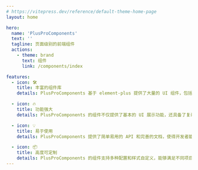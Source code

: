 ```yaml
---
# https://vitepress.dev/reference/default-theme-home-page
layout: home

hero:
  name: 'PlusProComponents'
  text: ''
  tagline: 页面级别的前端组件
  actions:
    - theme: brand
      text: 组件
      link: /components/index

features:
  - icon: 🛠️
    title: 丰富的组件库
    details: PlusProComponents 基于 element-plus 提供了大量的 UI 组件，包括表格、表单、图表等，能够满足大多数企业应用的需求。

  - icon: 🔥
    title: 功能强大
    details: PlusProComponents 的组件不仅提供了基本的 UI 展示功能，还具备了复杂的数据操作和业务逻辑处理能力，能够快速构建出功能强大的企业应用。

  - icon: 💡
    title: 易于使用
    details: PlusProComponents 提供了简单易用的 API 和完善的文档，使得开发者能够快速上手并使用其中的组件。

  - icon: 📦
    title: 高度可定制
    details: PlusProComponents 的组件支持多种配置和样式自定义，能够满足不同项目的需求。
---
```

